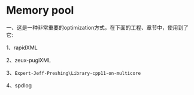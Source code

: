 # Memory pool

一、这是一种非常重要的optimization方式，在下面的工程、章节中，使用到了它:

1、rapidXML

2、zeux-pugiXML

3、`Expert-Jeff-Preshing\Library-cpp11-on-multicore`

4、spdlog